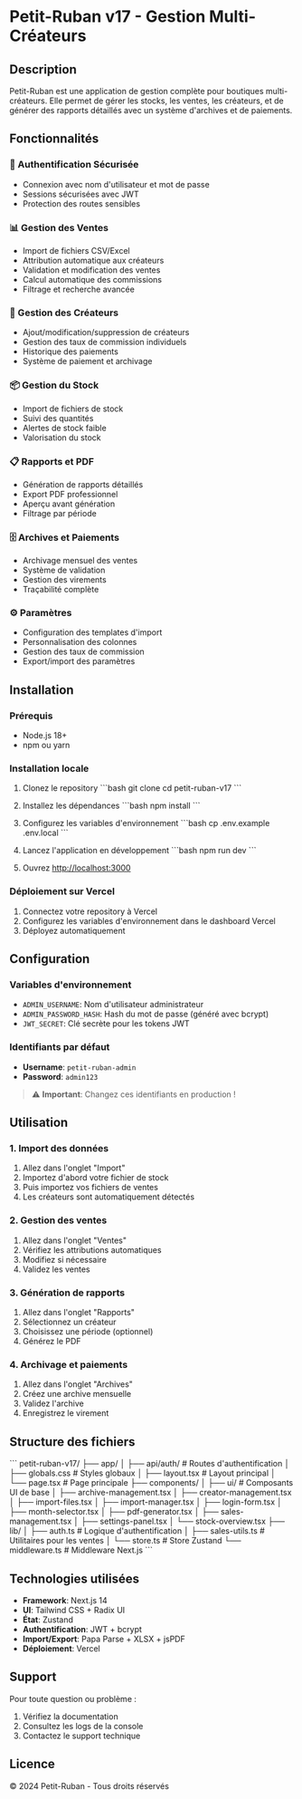 # Petit-Ruban v17 - Gestion Multi-Créateurs

## Description

Petit-Ruban est une application de gestion complète pour boutiques multi-créateurs. Elle permet de gérer les stocks, les ventes, les créateurs, et de générer des rapports détaillés avec un système d'archives et de paiements.

## Fonctionnalités

### 🔐 Authentification Sécurisée
- Connexion avec nom d'utilisateur et mot de passe
- Sessions sécurisées avec JWT
- Protection des routes sensibles

### 📊 Gestion des Ventes
- Import de fichiers CSV/Excel
- Attribution automatique aux créateurs
- Validation et modification des ventes
- Calcul automatique des commissions
- Filtrage et recherche avancée

### 👥 Gestion des Créateurs
- Ajout/modification/suppression de créateurs
- Gestion des taux de commission individuels
- Historique des paiements
- Système de paiement et archivage

### 📦 Gestion du Stock
- Import de fichiers de stock
- Suivi des quantités
- Alertes de stock faible
- Valorisation du stock

### 📋 Rapports et PDF
- Génération de rapports détaillés
- Export PDF professionnel
- Aperçu avant génération
- Filtrage par période

### 🗄️ Archives et Paiements
- Archivage mensuel des ventes
- Système de validation
- Gestion des virements
- Traçabilité complète

### ⚙️ Paramètres
- Configuration des templates d'import
- Personnalisation des colonnes
- Gestion des taux de commission
- Export/import des paramètres

## Installation

### Prérequis
- Node.js 18+ 
- npm ou yarn

### Installation locale

1. Clonez le repository
\`\`\`bash
git clone <repository-url>
cd petit-ruban-v17
\`\`\`

2. Installez les dépendances
\`\`\`bash
npm install
\`\`\`

3. Configurez les variables d'environnement
\`\`\`bash
cp .env.example .env.local
\`\`\`

4. Lancez l'application en développement
\`\`\`bash
npm run dev
\`\`\`

5. Ouvrez [http://localhost:3000](http://localhost:3000)

### Déploiement sur Vercel

1. Connectez votre repository à Vercel
2. Configurez les variables d'environnement dans le dashboard Vercel
3. Déployez automatiquement

## Configuration

### Variables d'environnement

- `ADMIN_USERNAME`: Nom d'utilisateur administrateur
- `ADMIN_PASSWORD_HASH`: Hash du mot de passe (généré avec bcrypt)
- `JWT_SECRET`: Clé secrète pour les tokens JWT

### Identifiants par défaut

- **Username**: `petit-ruban-admin`
- **Password**: `admin123`

> ⚠️ **Important**: Changez ces identifiants en production !

## Utilisation

### 1. Import des données

1. Allez dans l'onglet "Import"
2. Importez d'abord votre fichier de stock
3. Puis importez vos fichiers de ventes
4. Les créateurs sont automatiquement détectés

### 2. Gestion des ventes

1. Allez dans l'onglet "Ventes"
2. Vérifiez les attributions automatiques
3. Modifiez si nécessaire
4. Validez les ventes

### 3. Génération de rapports

1. Allez dans l'onglet "Rapports"
2. Sélectionnez un créateur
3. Choisissez une période (optionnel)
4. Générez le PDF

### 4. Archivage et paiements

1. Allez dans l'onglet "Archives"
2. Créez une archive mensuelle
3. Validez l'archive
4. Enregistrez le virement

## Structure des fichiers

\`\`\`
petit-ruban-v17/
├── app/
│   ├── api/auth/          # Routes d'authentification
│   ├── globals.css        # Styles globaux
│   ├── layout.tsx         # Layout principal
│   └── page.tsx           # Page principale
├── components/
│   ├── ui/                # Composants UI de base
│   ├── archive-management.tsx
│   ├── creator-management.tsx
│   ├── import-files.tsx
│   ├── import-manager.tsx
│   ├── login-form.tsx
│   ├── month-selector.tsx
│   ├── pdf-generator.tsx
│   ├── sales-management.tsx
│   ├── settings-panel.tsx
│   └── stock-overview.tsx
├── lib/
│   ├── auth.ts            # Logique d'authentification
│   ├── sales-utils.ts     # Utilitaires pour les ventes
│   └── store.ts           # Store Zustand
└── middleware.ts          # Middleware Next.js
\`\`\`

## Technologies utilisées

- **Framework**: Next.js 14
- **UI**: Tailwind CSS + Radix UI
- **État**: Zustand
- **Authentification**: JWT + bcrypt
- **Import/Export**: Papa Parse + XLSX + jsPDF
- **Déploiement**: Vercel

## Support

Pour toute question ou problème :

1. Vérifiez la documentation
2. Consultez les logs de la console
3. Contactez le support technique

## Licence

© 2024 Petit-Ruban - Tous droits réservés
